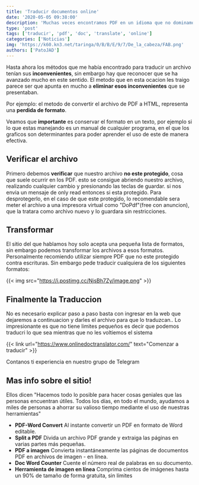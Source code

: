 ```yaml
---
title: 'Traducir documentos online'
date: '2020-05-05 09:38:00'
description: 'Muchas veces encontramos PDF en un idioma que no dominamos, ya sea texto o información. Aqui una de las mejores herramientas free para traducirlos!'
type: 'post'
tags: ['traducir', 'pdf', 'doc', 'translate', 'online']
categories: ['Noticias']
img: 'https://k60.kn3.net/taringa/0/B/B/E/9/7/De_la_cabeza/FAB.png'
authors: ['PatoJAD']
---
```


Hasta ahora los métodos que me había encontrado para traducir un archivo tenían sus **inconvenientes**, sin embargo hay que reconocer que se ha avanzado mucho en este sentido. El metodo que en esta ocacion les traigo parece ser que apunta en mucho a **eliminar esos inconvenientes** que se presentaban.

Por ejemplo: el metodo de convertir el archivo de PDF a HTML, representa una **perdida de formato**.

Veamos que **importante** es conservar el formato en un texto, por ejemplo si lo que estas manejando es un manual de cualquier programa, en el que los graficos son determinantes para poder aprender el uso de este de manera efectiva.

## Verificar el archivo

Primero debemos **verificar** que nuestro archivo **no este protegido**, cosa que suele ocurrir en los PDF. esto se consigue abriendo nuestro archivo, realizando cualquier cambio y presionando las teclas de guardar. si nos envia un mensaje de only read entonces si esta protegido. Para desprotegerlo, en el caso de que este protegido, lo recomendable sera meter el archivo a una impresora virtual como "DoPdf"(free con anuncion), que la tratara como archivo nuevo y lo guardara sin restricciones.

## Transformar

El sitio del que hablamos hoy solo acepta una pequeña lista de formatos, sin embargo podemos transformar los archivos a esos formatos. Personalmente recomiendo utilizar siempre PDF que no este protegido contra escrituras. Sin embargo pede traducir cualquiera de los siguientes formatos:

{{< img src="https://i.postimg.cc/NjsBh7Zy/image.png" >}}

## Finalmente la Traduccion

No es necesario explicar paso a paso basta con ingresar en la web que dejaremos a continuacion y darles el archivo para que lo traduzcan.. Lo impresionante es que no tiene limites pequeños es decir que podemos traducri lo que sea mientras que no les voltiemos el sistema

{{< link url="https://www.onlinedoctranslator.com/" text="Comenzar a traducir" >}}

Contanos ti experiencia en nuestro grupo de Telegram

## Mas info sobre el sitio!

Ellos dicen "Hacemos todo lo posible para hacer cosas geniales que las personas encuentran útiles. Todos los días, en todo el mundo, ayudamos a miles de personas a ahorrar su valioso tiempo mediante el uso de nuestras herramientas"

-   **PDF-Word Convert** Al instante convertir un PDF en formato de Word editable.
-   **Split a PDF** Divida un archivo PDF grande y extraiga las páginas en varias partes más pequeñas.
-   **PDF a imagen** Convierta instantáneamente las páginas de documentos PDF en archivos de imagen - en línea.
-   **Doc Word Counter** Cuente el número real de palabras en su documento.
-   **Herramienta de imagen en línea** Comprima cientos de imágenes hasta un 90% de tamaño de forma gratuita, sin límites
